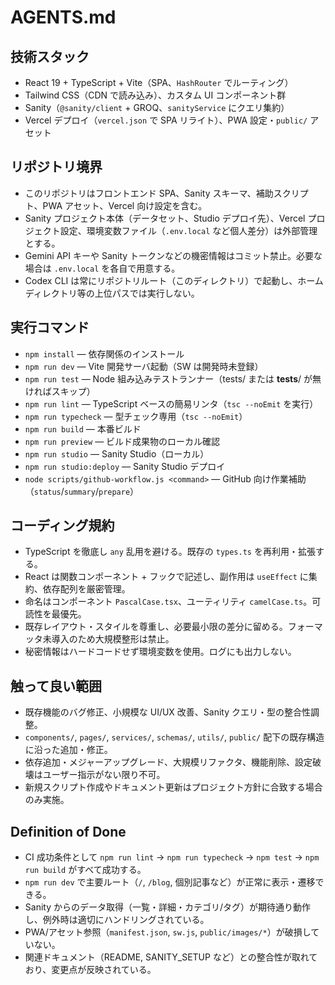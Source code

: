 # AGENTS.md

## 技術スタック
- React 19 + TypeScript + Vite（SPA、`HashRouter` でルーティング）
- Tailwind CSS（CDN で読み込み）、カスタム UI コンポーネント群
- Sanity（`@sanity/client` + GROQ、`sanityService` にクエリ集約）
- Vercel デプロイ（`vercel.json` で SPA リライト）、PWA 設定・`public/` アセット

## リポジトリ境界
- このリポジトリはフロントエンド SPA、Sanity スキーマ、補助スクリプト、PWA アセット、Vercel 向け設定を含む。
- Sanity プロジェクト本体（データセット、Studio デプロイ先）、Vercel プロジェクト設定、環境変数ファイル（`.env.local` など個人差分）は外部管理とする。
- Gemini API キーや Sanity トークンなどの機密情報はコミット禁止。必要な場合は `.env.local` を各自で用意する。
- Codex CLI は常にリポジトリルート（このディレクトリ）で起動し、ホームディレクトリ等の上位パスでは実行しない。

## 実行コマンド
- `npm install` — 依存関係のインストール
- `npm run dev` — Vite 開発サーバ起動（SW は開発時未登録）
- `npm run test` — Node 組み込みテストランナー（tests/ または __tests__/ が無ければスキップ）
- `npm run lint` — TypeScript ベースの簡易リンタ（`tsc --noEmit` を実行）
- `npm run typecheck` — 型チェック専用（`tsc --noEmit`）
- `npm run build` — 本番ビルド
- `npm run preview` — ビルド成果物のローカル確認
- `npm run studio` — Sanity Studio（ローカル）
- `npm run studio:deploy` — Sanity Studio デプロイ
- `node scripts/github-workflow.js <command>` — GitHub 向け作業補助（`status`/`summary`/`prepare`）

## コーディング規約
- TypeScript を徹底し `any` 乱用を避ける。既存の `types.ts` を再利用・拡張する。
- React は関数コンポーネント + フックで記述し、副作用は `useEffect` に集約、依存配列を厳密管理。
- 命名はコンポーネント `PascalCase.tsx`、ユーティリティ `camelCase.ts`。可読性を最優先。
- 既存レイアウト・スタイルを尊重し、必要最小限の差分に留める。フォーマッタ未導入のため大規模整形は禁止。
- 秘密情報はハードコードせず環境変数を使用。ログにも出力しない。

## 触って良い範囲
- 既存機能のバグ修正、小規模な UI/UX 改善、Sanity クエリ・型の整合性調整。
- `components/`, `pages/`, `services/`, `schemas/`, `utils/`, `public/` 配下の既存構造に沿った追加・修正。
- 依存追加・メジャーアップグレード、大規模リファクタ、機能削除、設定破壊はユーザー指示がない限り不可。
- 新規スクリプト作成やドキュメント更新はプロジェクト方針に合致する場合のみ実施。

## Definition of Done
- CI 成功条件として `npm run lint` → `npm run typecheck` → `npm test` → `npm run build` がすべて成功する。
- `npm run dev` で主要ルート（`/`, `/blog`, 個別記事など）が正常に表示・遷移できる。
- Sanity からのデータ取得（一覧・詳細・カテゴリ/タグ）が期待通り動作し、例外時は適切にハンドリングされている。
- PWA/アセット参照（`manifest.json`, `sw.js`, `public/images/*`）が破損していない。
- 関連ドキュメント（README, SANITY_SETUP など）との整合性が取れており、変更点が反映されている。
